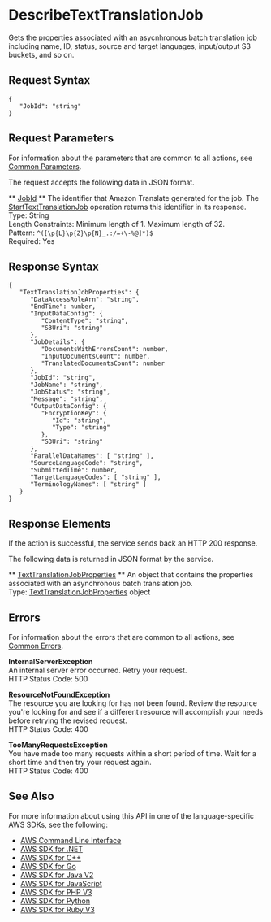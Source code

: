 # DescribeTextTranslationJob<a name="API_DescribeTextTranslationJob"></a>

Gets the properties associated with an asycnhronous batch translation job including name, ID, status, source and target languages, input/output S3 buckets, and so on\.

## Request Syntax<a name="API_DescribeTextTranslationJob_RequestSyntax"></a>

```
{
   "JobId": "string"
}
```

## Request Parameters<a name="API_DescribeTextTranslationJob_RequestParameters"></a>

For information about the parameters that are common to all actions, see [Common Parameters](CommonParameters.md)\.

The request accepts the following data in JSON format\.

 ** [JobId](#API_DescribeTextTranslationJob_RequestSyntax) **   <a name="Translate-DescribeTextTranslationJob-request-JobId"></a>
The identifier that Amazon Translate generated for the job\. The [StartTextTranslationJob](API_StartTextTranslationJob.md) operation returns this identifier in its response\.  
Type: String  
Length Constraints: Minimum length of 1\. Maximum length of 32\.  
Pattern: `^([\p{L}\p{Z}\p{N}_.:/=+\-%@]*)$`   
Required: Yes

## Response Syntax<a name="API_DescribeTextTranslationJob_ResponseSyntax"></a>

```
{
   "TextTranslationJobProperties": { 
      "DataAccessRoleArn": "string",
      "EndTime": number,
      "InputDataConfig": { 
         "ContentType": "string",
         "S3Uri": "string"
      },
      "JobDetails": { 
         "DocumentsWithErrorsCount": number,
         "InputDocumentsCount": number,
         "TranslatedDocumentsCount": number
      },
      "JobId": "string",
      "JobName": "string",
      "JobStatus": "string",
      "Message": "string",
      "OutputDataConfig": { 
         "EncryptionKey": { 
            "Id": "string",
            "Type": "string"
         },
         "S3Uri": "string"
      },
      "ParallelDataNames": [ "string" ],
      "SourceLanguageCode": "string",
      "SubmittedTime": number,
      "TargetLanguageCodes": [ "string" ],
      "TerminologyNames": [ "string" ]
   }
}
```

## Response Elements<a name="API_DescribeTextTranslationJob_ResponseElements"></a>

If the action is successful, the service sends back an HTTP 200 response\.

The following data is returned in JSON format by the service\.

 ** [TextTranslationJobProperties](#API_DescribeTextTranslationJob_ResponseSyntax) **   <a name="Translate-DescribeTextTranslationJob-response-TextTranslationJobProperties"></a>
An object that contains the properties associated with an asynchronous batch translation job\.  
Type: [TextTranslationJobProperties](API_TextTranslationJobProperties.md) object

## Errors<a name="API_DescribeTextTranslationJob_Errors"></a>

For information about the errors that are common to all actions, see [Common Errors](CommonErrors.md)\.

 **InternalServerException**   
An internal server error occurred\. Retry your request\.  
HTTP Status Code: 500

 **ResourceNotFoundException**   
The resource you are looking for has not been found\. Review the resource you're looking for and see if a different resource will accomplish your needs before retrying the revised request\.  
HTTP Status Code: 400

 **TooManyRequestsException**   
 You have made too many requests within a short period of time\. Wait for a short time and then try your request again\.  
HTTP Status Code: 400

## See Also<a name="API_DescribeTextTranslationJob_SeeAlso"></a>

For more information about using this API in one of the language\-specific AWS SDKs, see the following:
+  [ AWS Command Line Interface](https://docs.aws.amazon.com/goto/aws-cli/translate-2017-07-01/DescribeTextTranslationJob) 
+  [ AWS SDK for \.NET](https://docs.aws.amazon.com/goto/DotNetSDKV3/translate-2017-07-01/DescribeTextTranslationJob) 
+  [ AWS SDK for C\+\+](https://docs.aws.amazon.com/goto/SdkForCpp/translate-2017-07-01/DescribeTextTranslationJob) 
+  [ AWS SDK for Go](https://docs.aws.amazon.com/goto/SdkForGoV1/translate-2017-07-01/DescribeTextTranslationJob) 
+  [ AWS SDK for Java V2](https://docs.aws.amazon.com/goto/SdkForJavaV2/translate-2017-07-01/DescribeTextTranslationJob) 
+  [ AWS SDK for JavaScript](https://docs.aws.amazon.com/goto/AWSJavaScriptSDK/translate-2017-07-01/DescribeTextTranslationJob) 
+  [ AWS SDK for PHP V3](https://docs.aws.amazon.com/goto/SdkForPHPV3/translate-2017-07-01/DescribeTextTranslationJob) 
+  [ AWS SDK for Python](https://docs.aws.amazon.com/goto/boto3/translate-2017-07-01/DescribeTextTranslationJob) 
+  [ AWS SDK for Ruby V3](https://docs.aws.amazon.com/goto/SdkForRubyV3/translate-2017-07-01/DescribeTextTranslationJob) 